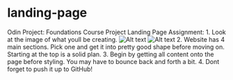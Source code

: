 # landing-page

Odin Project: Foundations Course
    Project Landing Page
    Assignment:
        1. Look at the image of what youll be creating.
            ![Alt text](images/web.png)
            ![Alt text](images/font.png)
        2. Website has 4 main sections. Pick one and get it into pretty good shape before moving on. Starting at the top is a solid plan.
        3. Begin by getting all content onto the page before styling. You may have to bounce back and forth a bit.
        4. Dont forget to push it up to GitHub!